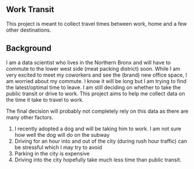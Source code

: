 ## Work Transit   

This project is meant to collect travel times between work, home and a few other destinations. 




## Background   

I am a data scientist who lives in the Northern Bronx and will have to commute to the lower west side (meat packing district) soon. While I am very excited to meet my coworkers and see the (brand) new office space, I am worried about my commute. I know it will be long but I am trying to find the latest/optimal time to leave. I am still deciding on whether to take the public transit or drive to work. This project aims to help me collect data on the time it take to travel to work.   


The final decision will probably not completely rely on this data as there are many other factors. 
1. I recently adopted a dog and will be taking him to work. I am not sure how well the dog will do on the subway 
2. Driving for an hour into and out of the city (during rush hour traffic) can be stressful which I may try to avoid 
3. Parking in the city is expensive 
4. Driving into the city hopefully take much less time than public transit. 

